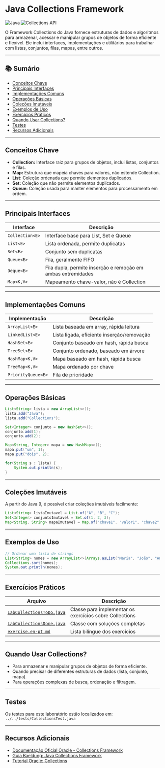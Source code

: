 # Java Collections Framework

![Java](https://img.shields.io/badge/Java-21-blue) ![Collections API](https://img.shields.io/badge/Collections--API-Java%20SE-yellow)

O Framework Collections do Java fornece estruturas de dados e algoritmos para armazenar, acessar e manipular grupos de objetos de forma eficiente e flexível. Ele inclui interfaces, implementações e utilitários para trabalhar com listas, conjuntos, filas, mapas, entre outros.

---

## 📚 Sumário

* [Conceitos Chave](#conceitos-chave)
* [Principais Interfaces](#principais-interfaces)
* [Implementações Comuns](#implementações-comuns)
* [Operações Básicas](#operações-básicas)
* [Coleções Imutáveis](#coleções-imutáveis)
* [Exemplos de Uso](#exemplos-de-uso)
* [Exercícios Práticos](#exercícios-práticos)
* [Quando Usar Collections?](#quando-usar-collections)
* [Testes](#testes)
* [Recursos Adicionais](#recursos-adicionais)

---

## Conceitos Chave

* **Collection:** Interface raiz para grupos de objetos, inclui listas, conjuntos e filas.
* **Map:** Estrutura que mapeia chaves para valores, não estende Collection.
* **List:** Coleção ordenada que permite elementos duplicados.
* **Set:** Coleção que não permite elementos duplicados.
* **Queue:** Coleção usada para manter elementos para processamento em ordem.

---

## Principais Interfaces

| Interface       | Descrição                                                    |
| --------------- | ------------------------------------------------------------ |
| `Collection<E>` | Interface base para List, Set e Queue                        |
| `List<E>`       | Lista ordenada, permite duplicatas                           |
| `Set<E>`        | Conjunto sem duplicatas                                      |
| `Queue<E>`      | Fila, geralmente FIFO                                        |
| `Deque<E>`      | Fila dupla, permite inserção e remoção em ambas extremidades |
| `Map<K,V>`      | Mapeamento chave-valor, não é Collection                     |

---

## Implementações Comuns

| Implementação      | Descrição                                  |
| ------------------ | ------------------------------------------ |
| `ArrayList<E>`     | Lista baseada em array, rápida leitura     |
| `LinkedList<E>`    | Lista ligada, eficiente inserção/removação |
| `HashSet<E>`       | Conjunto baseado em hash, rápida busca     |
| `TreeSet<E>`       | Conjunto ordenado, baseado em árvore       |
| `HashMap<K,V>`     | Mapa baseado em hash, rápida busca         |
| `TreeMap<K,V>`     | Mapa ordenado por chave                    |
| `PriorityQueue<E>` | Fila de prioridade                         |

---

## Operações Básicas

```java
List<String> lista = new ArrayList<>();
lista.add("Java");
lista.add("Collections");

Set<Integer> conjunto = new HashSet<>();
conjunto.add(1);
conjunto.add(2);

Map<String, Integer> mapa = new HashMap<>();
mapa.put("um", 1);
mapa.put("dois", 2);

for(String s : lista) {
    System.out.println(s);
}
```

---

## Coleções Imutáveis

A partir do Java 9, é possível criar coleções imutáveis facilmente:

```java
List<String> listaImutavel = List.of("A", "B", "C");
Set<Integer> conjuntoImutavel = Set.of(1, 2, 3);
Map<String, String> mapaImutavel = Map.of("chave1", "valor1", "chave2", "valor2");
```

---

## Exemplos de Uso

```java
// Ordenar uma lista de strings
List<String> nomes = new ArrayList<>(Arrays.asList("Maria", "João", "Ana"));
Collections.sort(nomes);
System.out.println(nomes);
```

---

## Exercícios Práticos

| Arquivo                                                | Descrição                                               |
| ------------------------------------------------------ | ------------------------------------------------------- |
| [`LabCollectionsToDo.java`](./LabCollectionsToDo.java) | Classe para implementar os exercícios sobre Collections |
| [`LabCollectionsDone.java`](./LabCollectionsDone.java) | Classe com soluções completas                           |
| [`exercise.en-pt.md`](./exercise.en-pt.md)             | Lista bilíngue dos exercícios                           |

---

## Quando Usar Collections?

* Para armazenar e manipular grupos de objetos de forma eficiente.
* Quando precisar de diferentes estruturas de dados (lista, conjunto, mapa).
* Para operações complexas de busca, ordenação e filtragem.

---

## Testes

Os testes para este laboratório estão localizados em:
`../../tests/CollectionsTest.java`

---

## Recursos Adicionais

* [Documentação Oficial Oracle - Collections Framework](https://docs.oracle.com/en/java/javase/21/docs/api/java.base/java/util/Collection.html)
* [Guia Baeldung: Java Collections Framework](https://www.baeldung.com/java-collections)
* [Tutorial Oracle: Collections](https://docs.oracle.com/javase/tutorial/collections/overview/index.html)
